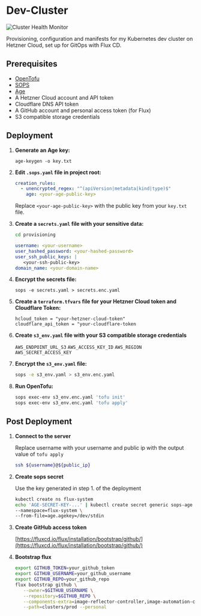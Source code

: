 # Dev-Cluster

![Cluster Health Monitor](https://github.com/lordmathis/dev-cluster/workflows/health_monitor.yaml/badge.svg)

Provisioning, configuration and manifests for my Kubernetes dev cluster on Hetzner Cloud, set up for GitOps with Flux CD.

## Prerequisites

- [OpenTofu](https://opentofu.org/docs/intro/install/)
- [SOPS](https://github.com/mozilla/sops)
- [Age](https://github.com/FiloSottile/age)
- A Hetzner Cloud account and API token
- Cloudflare DNS API token
- A GitHub account and personal access token (for Flux)
- S3 compatible storage credentials

## Deployment

1. **Generate an Age key:**

   ```
   age-keygen -o key.txt
   ```

2. **Edit `.sops.yaml` file in project root:**

   ```yaml
   creation_rules:
     - unencrypted_regex: "^(apiVersion|metadata|kind|type)$"
       age: <your-age-public-key>
   ```

   Replace `<your-age-public-key>` with the public key from your `key.txt` file.

3. **Create a `secrets.yaml` file with your sensitive data:**

   ```bash
   cd provisioning
   ```

   ```yaml
   username: <your-username>
   user_hashed_password: <your-hashed-password>
   user_ssh_public_keys: |
      <your-ssh-public-key>
   domain_name: <your-domain-name>
   ```

4. **Encrypt the secrets file:**

   ```
   sops -e secrets.yaml > secrets.enc.yaml
   ```

5. **Create a `terraform.tfvars` file for your Hetzner Cloud token and Cloudflare Token:**

   ```hcl
   hcloud_token = "your-hetzner-cloud-token"
   cloudflare_api_token = "your-cloudflare-token
   ```

6. **Create `s3_env.yaml` file with your S3 compatible storage credentials**

   `AWS_ENDPOINT_URL_S3`
   `AWS_ACCESS_KEY_ID`
   `AWS_REGION`
   `AWS_SECRET_ACCESS_KEY`

7. **Encrypt the `s3_env.yaml` file:**

   ```bash
   sops -e s3_env.yaml > s3_env.enc.yaml
   ```

8. **Run OpenTofu:**

   ```bash
   sops exec-env s3_env.enc.yaml 'tofu init'
   sops exec-env s3_env.enc.yaml 'tofu apply'
   ```

## Post Deployment

1. **Connect to the server**

   Replace username with your username and public ip with the output value of `tofu apply`

   ```bash
   ssh ${username}@${public_ip}
   ```

2. **Create sops secret**

   Use the key generated in step 1. of the deployment

   ```bash
   kubectl create ns flux-system
   echo 'AGE-SECRET-KEY-...' | kubectl create secret generic sops-age \
   --namespace=flux-system \
   --from-file=age.agekey=/dev/stdin
   ```

3. **Create GitHub access token**

   [https://fluxcd.io/flux/installation/bootstrap/github/](https://fluxcd.io/flux/installation/bootstrap/github/)

3. **Bootstrap flux**

   ```bash
   export GITHUB_TOKEN=your_github_token
   export GITHUB_USERNAME=your_github_username
   export GITHUB_REPO=your_github_repo
   flux bootstrap github \
      --owner=$GITHUB_USERNAME \
      --repository=$GITHUB_REPO \
      --components-extra=image-reflector-controller,image-automation-controller \
      --path=clusters/prod --personal
   ```
